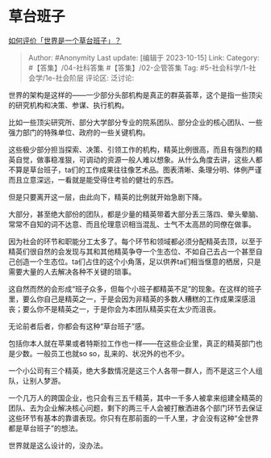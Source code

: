 # 草台班子
[如何评价「世界是一个草台班子」？](https://www.zhihu.com/question/589964007/answer/3250185869)

> Author: #Anonymity
> Last update: [编辑于 2023-10-15]
> Link:
> Category: #【答集】/04-社科答集 #【答集】/02-企管答集
> Tag:  #5-社会科学/1-社会学/1e-社会阶层
> 评论区:
> 泛讨论:

世界的架构是这样的——一少部分头部机构是真正的群英荟萃，这个是指一些顶尖的研究机构和决策、参谋、执行机构。

比如一些顶尖研究所、部分大学部分专业的院系团队、部分企业的核心团队、一些强力部门的特殊单位、政府的一些关键机构。

这些极少部分担当探索、决策、引领工作的机构，精英比例很高，而且有强烈的精英自觉，做事稳准狠，可调动的资源一般人难以想象。从什么角度去讲，这些人都不算是草台班子，ta们的工作成果往往像艺术品。图表清晰、条理分明、体例严谨而且立意深远，一看就是能受得住考验的健壮的东西。

但是只要离开这一层，由此向下，精英的比例就开始急剧下降。

大部分，甚至绝大部份的团队，都是少量的精英带着大部分丢三落四、晕头晕脑、常常不自知的词不达意、而且伦理意识相当混乱、士气不太高昂的同僚在做事。

因为社会的环节和职能分工太多了。每个环节和领域都必须分配精英去顶，以至于精英们很自然的会发现与其和其他精英争夺一个生态位、不如自己去占一个甚至自己创造一个生态位。ta们占住的这个小角落，足以供养ta们相当惬意的栖居，只是需要大量的人去解决各种不关键的琐事。

这自然而然的会形成“班子众多，但每个小班子都精英不足”的现象。在这样的班子里，要么你自己是精英之一，于是会因为非精英的多数人糟糕的工作成果深感沮丧；要么你不是精英之一，于是你会为本团队精英实在太少而沮丧。

无论前者后者，你都会有这种“草台班子”感。

包括你本人就在苹果或者特斯拉工作也一样——在这些企业里，真正的精英部门也是少数。一般员工也就so so，乱来的、状况外的也不少。

一个小公司有三个精英，绝大多数情况是这三个人各带一群人，而不是这三个人组队，让别人梦游。

一个几万人的跨国企业，也只会有三五千精英，其中一千多人被拿来组建全精英的团队、去为企业解决核心问题，剩下的两三千人会被打散洒进各个部门环节去保证这些环节有基本的靠谱表现。你只有在那前面的一千人里，才会没有这种“全世界都是草台班子”的想法。

世界就是这么设计的，没办法。
